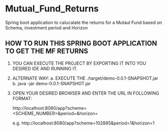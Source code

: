 # Mutual_Fund_Returns
Spring boot application to calucalate the returns for a Mutaul Fund based on Schema, investment period and Horizon

HOW TO RUN THIS SPRING BOOT APPLICATION TO GET THE MF RETURNS
-------------------------------------------------------------

1. YOU CAN EXECUTE THE PROJECT BY EXPORTING IT INTO YOU DESIRED IDE AND RUNNING IT.
2. ALTERNATE WAY: 
	a. EXECUTE THE ./target/demo-0.0.1-SNAPSHOT.jar
	b. java -jar demo-0.0.1-SNAPSHOT.jar

3. OPEN YOUR DESIRED BROWSER AND ENTER THE URL IN FOLLOWING FORMAT:

	http://localhost:8080/app?scheme=<SCHEME_NUMBER>&period=<PERIOD>&horizon=<HORIZON>
	
	e.g.
	http://localhost:8080/app?scheme=102885&period=1&horizon=1
